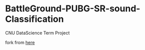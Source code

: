 # BattleGround-PUBG-SR-sound-Classification
CNU DataScience Term Project


fork from [here](https://github.com/kcs93023/KagglePractice/blob/master/Team_Blog/Kaggle_TeamBlog.ipynb)

